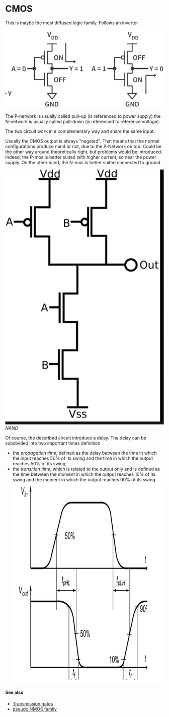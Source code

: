 # CMOS
This is maybe the most diffused logic family.
Follows an inverter
![](../media/Pasted%20image%2020230525190110.png)

The P-network is usually called pull-up (is referenced to power supply)
the N-network is usually called pull-down (is referenced to reference voltage).

The two circuit work in a complementary way and share the same input.

Usually the CMOS output is always "negated". That means that the normal configurations produce nand or not, due to the P-Network on top. Could be the other way around theoretically right, but problems would be introduced. Indeed, the P-mos is better suited with higher current, so near the power supply. On the other hand, the N-mos is better suited connected to ground.

![](../media/Pasted%20image%2020230525190153.png)
*NAND*


Of course, the described circuit introduce a delay. The delay can be subdivided into two important times definition
- the *propagation time*, defined as the delay between the time in which the input reaches 50% of its swing and the time in which the output reaches 50% of its swing;
- the *transition time*, which is related to the output only and is defined as the time between the moment in which the output reaches 10% of its swing and the moment in which the output reaches 90% of its swing
![](../media/Pasted%20image%2020230529155207.png)

#### See also
- [Transmission gates](transmission-gates.md)
- [pseudo NMOS family](pseudo-nmos-family.md)


